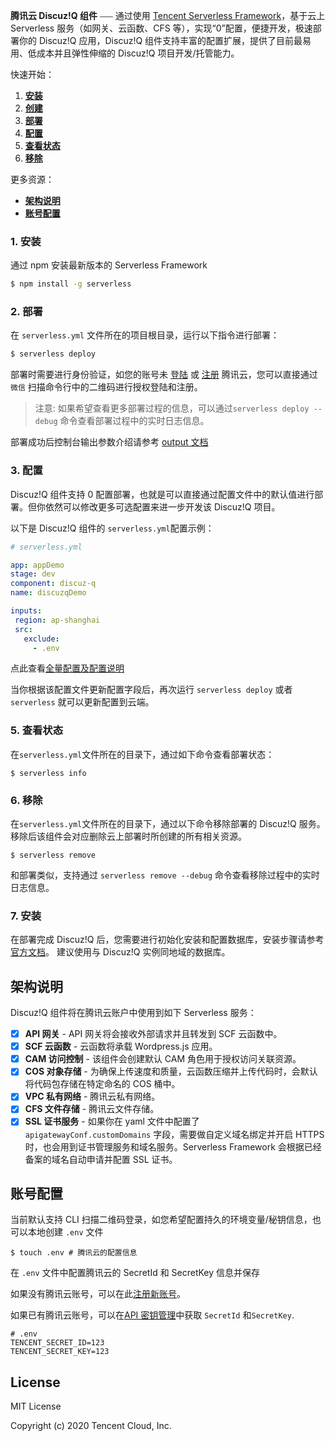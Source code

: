 **腾讯云 Discuz!Q 组件** ⎯⎯⎯ 通过使用 [Tencent Serverless Framework](https://github.com/serverless/components/tree/cloud)，基于云上 Serverless 服务（如网关、云函数、CFS 等），实现“0”配置，便捷开发，极速部署你的 Discuz!Q 应用，Discuz!Q 组件支持丰富的配置扩展，提供了目前最易用、低成本并且弹性伸缩的 Discuz!Q 项目开发/托管能力。
<br/>

快速开始：

1. [**安装**](#1-安装)
2. [**创建**](#2-创建)
3. [**部署**](#3-部署)
4. [**配置**](#4-配置)
5. [**查看状态**](#6-查看状态)
6. [**移除**](#7-移除)

更多资源：

- [**架构说明**](#架构说明)
- [**账号配置**](#账号配置)

### 1. 安装

通过 npm 安装最新版本的 Serverless Framework

```bash
$ npm install -g serverless
```

### 2. 部署

在 `serverless.yml` 文件所在的项目根目录，运行以下指令进行部署：

```bash
$ serverless deploy
```

部署时需要进行身份验证，如您的账号未 [登陆](https://cloud.tencent.com/login) 或 [注册](https://cloud.tencent.com/register) 腾讯云，您可以直接通过 `微信` 扫描命令行中的二维码进行授权登陆和注册。

> 注意: 如果希望查看更多部署过程的信息，可以通过`serverless deploy --debug` 命令查看部署过程中的实时日志信息。

部署成功后控制台输出参数介绍请参考 [output 文档](https://github.com/serverless-components/tencent-wordpress/blob/master/docs/output.md)

### 3. 配置

Discuz!Q 组件支持 0 配置部署，也就是可以直接通过配置文件中的默认值进行部署。但你依然可以修改更多可选配置来进一步开发该 Discuz!Q 项目。

以下是 Discuz!Q 组件的 `serverless.yml`配置示例：

```yml
# serverless.yml

app: appDemo
stage: dev
component: discuz-q
name: discuzqDemo

inputs:
 region: ap-shanghai
 src:
   exclude:
     - .env
```

点此查看[全量配置及配置说明](https://github.com/serverless-components/tencent-discuzq/tree/master/docs/configure.md)

当你根据该配置文件更新配置字段后，再次运行 `serverless deploy` 或者 `serverless` 就可以更新配置到云端。

### 5. 查看状态

在`serverless.yml`文件所在的目录下，通过如下命令查看部署状态：

```
$ serverless info
```

### 6. 移除

在`serverless.yml`文件所在的目录下，通过以下命令移除部署的 Discuz!Q 服务。移除后该组件会对应删除云上部署时所创建的所有相关资源。

```
$ serverless remove
```

和部署类似，支持通过 `serverless remove --debug` 命令查看移除过程中的实时日志信息。

### 7. 安装
在部署完成 Discuz!Q 后，您需要进行初始化安装和配置数据库，安装步骤请参考[官方文档](https://discuz.com/docs/)。
建议使用与 Discuz!Q 实例同地域的数据库。

## 架构说明

Discuz!Q 组件将在腾讯云账户中使用到如下 Serverless 服务：

- [x] **API 网关** - API 网关将会接收外部请求并且转发到 SCF 云函数中。
- [x] **SCF 云函数** - 云函数将承载 Wordpress.js 应用。
- [x] **CAM 访问控制** - 该组件会创建默认 CAM 角色用于授权访问关联资源。
- [x] **COS 对象存储** - 为确保上传速度和质量，云函数压缩并上传代码时，会默认将代码包存储在特定命名的 COS 桶中。
- [x] **VPC 私有网络** - 腾讯云私有网络。
- [x] **CFS 文件存储** - 腾讯云文件存储。
- [x] **SSL 证书服务** - 如果你在 yaml 文件中配置了 `apigatewayConf.customDomains` 字段，需要做自定义域名绑定并开启 HTTPS 时，也会用到证书管理服务和域名服务。Serverless Framework 会根据已经备案的域名自动申请并配置 SSL 证书。

## 账号配置

当前默认支持 CLI 扫描二维码登录，如您希望配置持久的环境变量/秘钥信息，也可以本地创建 `.env` 文件

```console
$ touch .env # 腾讯云的配置信息
```

在 `.env` 文件中配置腾讯云的 SecretId 和 SecretKey 信息并保存

如果没有腾讯云账号，可以在此[注册新账号](https://cloud.tencent.com/register)。

如果已有腾讯云账号，可以在[API 密钥管理](https://console.cloud.tencent.com/cam/capi)中获取 `SecretId` 和`SecretKey`.

```
# .env
TENCENT_SECRET_ID=123
TENCENT_SECRET_KEY=123
```

## License

MIT License

Copyright (c) 2020 Tencent Cloud, Inc.
